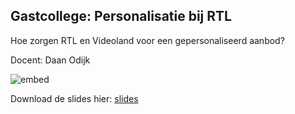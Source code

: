 ## Gastcollege: Personalisatie bij RTL
Hoe zorgen RTL en Videoland voor een gepersonaliseerd aanbod?

Docent: Daan Odijk

![embed](https://player.vimeo.com/video/404558790?byline=0&portrait=0)

Download de slides hier: [slides](/lectures/daan-odijk/RTL-Handout-Daan-Odijk)
